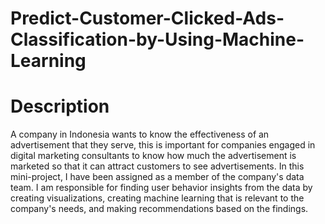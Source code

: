# Predict-Customer-Clicked-Ads-Classification-by-Using-Machine-Learning

# Description
A company in Indonesia wants to know the effectiveness of an advertisement that they serve,
this is important for companies engaged in digital marketing consultants to know how much the advertisement is marketed so that it can attract customers to see advertisements. In this mini-project, I have been assigned as a member of the company's data team.
I am responsible for finding user behavior insights from the data by creating visualizations, creating machine learning that is relevant to the company's needs, and making recommendations based on the findings.
